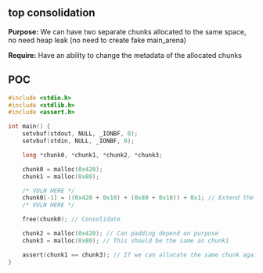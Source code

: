## top consolidation

**Purpose:** We can have two separate chunks allocated to the same space, no need heap leak (no need to create fake main_arena)

**Require:** Have an ability to change the metadata of the allocated chunks

## POC

```c
#include <stdio.h>
#include <stdlib.h>
#include <assert.h>

int main() {
    setvbuf(stdout, NULL, _IONBF, 0);
    setvbuf(stdin, NULL, _IONBF, 0);

    long *chunk0, *chunk1, *chunk2, *chunk3;

    chunk0 = malloc(0x420);
    chunk1 = malloc(0x80);

    /* VULN HERE */
    chunk0[-1] = ((0x420 + 0x10) + (0x80 + 0x10)) + 0x1; // Extend the size of chunk0 to include chunk1
    /* VULN HERE */

    free(chunk0); // Consolidate

    chunk2 = malloc(0x420); // Can padding depend on purpose
    chunk3 = malloc(0x80); // This should be the same as chunk1

    assert(chunk1 == chunk3); // If we can allocate the same chunk again, we win!
}
```
